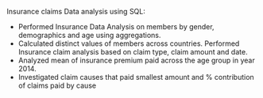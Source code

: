 Insurance claims Data analysis using SQL:
 - Performed Insurance Data Analysis on members by gender, demographics and age using aggregations.
 - Calculated distinct values of members across countries. Performed Insurance claim analysis based on claim type, claim amount and date.
 - Analyzed mean of insurance premium paid across the age group in year 2014. 
 - Investigated claim causes that paid smallest amount and % contribution of claims paid by cause

